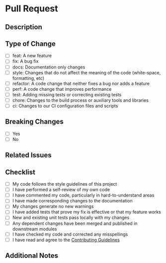 # Pull Request

## Description
<!-- Provide a brief description of the changes in this PR -->

## Type of Change
<!-- Select the type of change this PR introduces -->
- [ ] feat: A new feature
- [ ] fix: A bug fix
- [ ] docs: Documentation only changes
- [ ] style: Changes that do not affect the meaning of the code (white-space, formatting, etc)
- [ ] refactor: A code change that neither fixes a bug nor adds a feature
- [ ] perf: A code change that improves performance
- [ ] test: Adding missing tests or correcting existing tests
- [ ] chore: Changes to the build process or auxiliary tools and libraries
- [ ] ci: Changes to our CI configuration files and scripts

## Breaking Changes
<!-- Does this PR introduce any breaking changes? -->
- [ ] Yes
- [ ] No

<!-- If yes, please describe the breaking changes -->

## Related Issues
<!-- Link any related issues here using the format: Fixes #123, Closes #456 -->

## Checklist
- [ ] My code follows the style guidelines of this project
- [ ] I have performed a self-review of my own code
- [ ] I have commented my code, particularly in hard-to-understand areas
- [ ] I have made corresponding changes to the documentation
- [ ] My changes generate no new warnings
- [ ] I have added tests that prove my fix is effective or that my feature works
- [ ] New and existing unit tests pass locally with my changes
- [ ] Any dependent changes have been merged and published in downstream modules
- [ ] I have checked my code and corrected any misspellings
- [ ] I have read and agree to the [Contributing Guidelines](https://github.com/forepath/kublade/blob/main/CONTRIBUTING.md)

## Additional Notes
<!-- Add any additional notes about the PR here --> 
